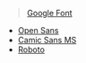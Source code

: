 >[Google Font](https://fonts.google.com/)
* [Open Sans](https://www.opensans.com/)
* [Camic Sans MS](https://docs.microsoft.com/zh-cn/typography/font-list/comic-sans-ms)
* [Roboto](https://fonts.google.com/specimen/Roboto)

